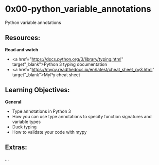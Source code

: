 # 0x00-python_variable_annotations

Python variable annotations

## Resources:

**Read and watch**

- <a href="https://docs.python.org/3/library/typing.html" target"_blank">Python 3 typing documentation</a>
- <a href="https://mypy.readthedocs.io/en/latest/cheat_sheet_py3.html" target"_blank">MyPy cheat sheet</a>

## Learning Objectives:

**General**
- Type annotations in Python 3
- How you can use type annotations to specify function signatures and variable types
- Duck typing
- How to validate your code with mypy

## Extras:

...
